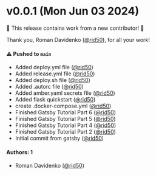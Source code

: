 # v0.0.1 (Mon Jun 03 2024)

:tada: This release contains work from a new contributor! :tada:

Thank you, Roman Davidenko ([@rid50](https://github.com/rid50)), for all your work!

#### ⚠️ Pushed to `main`

- Added deploy.yml file ([@rid50](https://github.com/rid50))
- Added release.yml file ([@rid50](https://github.com/rid50))
- Added deploy.sh file ([@rid50](https://github.com/rid50))
- Added .autorc file ([@rid50](https://github.com/rid50))
- Added amber.yaml secrets file ([@rid50](https://github.com/rid50))
- Added flask quickstart ([@rid50](https://github.com/rid50))
- create .docker-compose.yml ([@rid50](https://github.com/rid50))
- Finished Gatsby Tutorial Part 6 ([@rid50](https://github.com/rid50))
- Finished Gatsby Tutorial Part 5 ([@rid50](https://github.com/rid50))
- Finished Gatsby Tutorial Part 4 ([@rid50](https://github.com/rid50))
- Finished Gatsby Tutorial Part 2 ([@rid50](https://github.com/rid50))
- Initial commit from gatsby ([@rid50](https://github.com/rid50))

#### Authors: 1

- Roman Davidenko ([@rid50](https://github.com/rid50))
